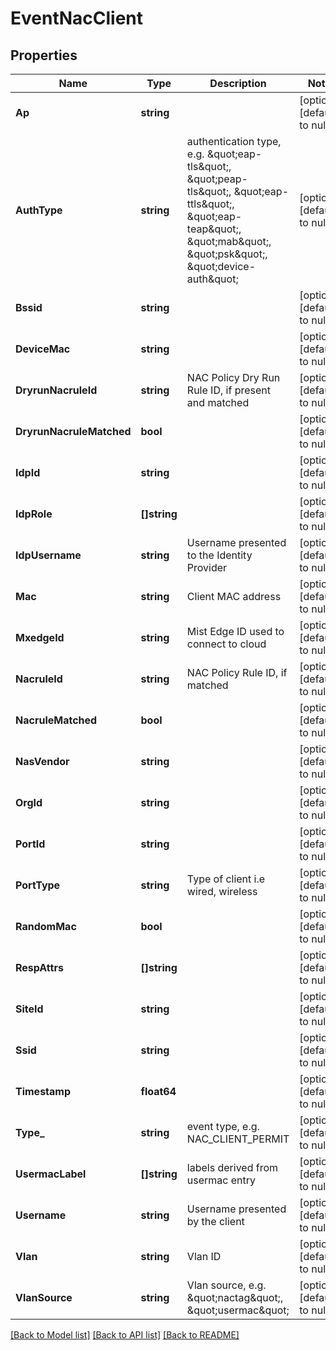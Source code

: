 # EventNacClient

## Properties
Name | Type | Description | Notes
------------ | ------------- | ------------- | -------------
**Ap** | **string** |  | [optional] [default to null]
**AuthType** | **string** | authentication type, e.g. \&quot;eap-tls\&quot;, \&quot;peap-tls\&quot;, \&quot;eap-ttls\&quot;, \&quot;eap-teap\&quot;, \&quot;mab\&quot;, \&quot;psk\&quot;, \&quot;device-auth\&quot; | [optional] [default to null]
**Bssid** | **string** |  | [optional] [default to null]
**DeviceMac** | **string** |  | [optional] [default to null]
**DryrunNacruleId** | **string** | NAC Policy Dry Run Rule ID, if present and matched | [optional] [default to null]
**DryrunNacruleMatched** | **bool** |  | [optional] [default to null]
**IdpId** | **string** |  | [optional] [default to null]
**IdpRole** | **[]string** |  | [optional] [default to null]
**IdpUsername** | **string** | Username presented to the Identity Provider | [optional] [default to null]
**Mac** | **string** | Client MAC address | [optional] [default to null]
**MxedgeId** | **string** | Mist Edge ID used to connect to cloud | [optional] [default to null]
**NacruleId** | **string** | NAC Policy Rule ID, if matched | [optional] [default to null]
**NacruleMatched** | **bool** |  | [optional] [default to null]
**NasVendor** | **string** |  | [optional] [default to null]
**OrgId** | **string** |  | [optional] [default to null]
**PortId** | **string** |  | [optional] [default to null]
**PortType** | **string** | Type of client i.e wired, wireless | [optional] [default to null]
**RandomMac** | **bool** |  | [optional] [default to null]
**RespAttrs** | **[]string** |  | [optional] [default to null]
**SiteId** | **string** |  | [optional] [default to null]
**Ssid** | **string** |  | [optional] [default to null]
**Timestamp** | **float64** |  | [optional] [default to null]
**Type_** | **string** | event type, e.g. NAC_CLIENT_PERMIT | [optional] [default to null]
**UsermacLabel** | **[]string** | labels derived from usermac entry | [optional] [default to null]
**Username** | **string** | Username presented by the client | [optional] [default to null]
**Vlan** | **string** | Vlan ID | [optional] [default to null]
**VlanSource** | **string** | Vlan source, e.g. \&quot;nactag\&quot;, \&quot;usermac\&quot; | [optional] [default to null]

[[Back to Model list]](../README.md#documentation-for-models) [[Back to API list]](../README.md#documentation-for-api-endpoints) [[Back to README]](../README.md)

